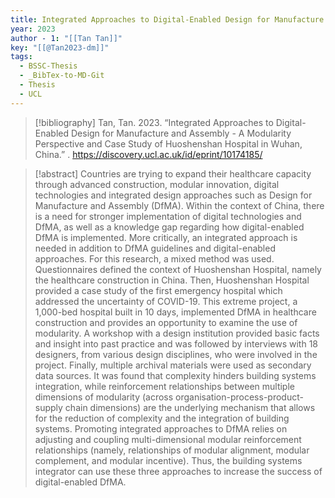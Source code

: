 ```yaml
---
title: Integrated Approaches to Digital-Enabled Design for Manufacture and Assembly -  A Modularity Perspective and Case Study of Huoshenshan Hospital in Wuhan, China
year: 2023
author - 1: "[[Tan Tan]]"
key: "[[@Tan2023-dm]]"
tags:
  - BSSC-Thesis
  - _BibTex-to-MD-Git
  - Thesis
  - UCL
---
```


> [!bibliography]
> Tan, Tan. 2023. “Integrated Approaches to Digital-Enabled Design for Manufacture and Assembly -  A Modularity Perspective and Case Study of Huoshenshan Hospital in Wuhan, China.” . https://discovery.ucl.ac.uk/id/eprint/10174185/

> [!abstract]
> Countries are trying to expand their healthcare capacity through advanced construction, modular innovation, digital technologies and integrated design approaches such as Design for Manufacture and Assembly (DfMA). Within the context of China, there is a need for stronger implementation of digital technologies and DfMA, as well as a knowledge gap regarding how digital-enabled DfMA is implemented. More critically, an integrated approach is needed in addition to DfMA guidelines and digital-enabled approaches. For this research, a mixed method was used. Questionnaires defined the context of Huoshenshan Hospital, namely the healthcare construction in China. Then, Huoshenshan Hospital provided a case study of the first emergency hospital which addressed the uncertainty of COVID-19. This extreme project, a 1,000-bed hospital built in 10 days, implemented DfMA in healthcare construction and provides an opportunity to examine the use of modularity. A workshop with a design institution provided basic facts and insight into past practice and was followed by interviews with 18 designers, from various design disciplines, who were involved in the project. Finally, multiple archival materials were used as secondary data sources. It was found that complexity hinders building systems integration, while reinforcement relationships between multiple dimensions of modularity (across organisation-process-product-supply chain dimensions) are the underlying mechanism that allows for the reduction of complexity and the integration of building systems. Promoting integrated approaches to DfMA relies on adjusting and coupling multi-dimensional modular reinforcement relationships (namely, relationships of modular alignment, modular complement, and modular incentive). Thus, the building systems integrator can use these three approaches to increase the success of digital-enabled DfMA.